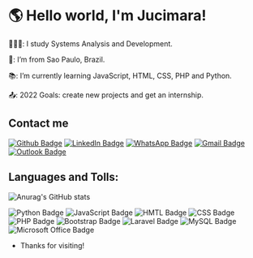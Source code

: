 # 🌎  Hello world, I'm Jucimara!

👩🏻‍💻: I study Systems Analysis and Development.

🏡: I’m from Sao Paulo, Brazil.

📚: I’m currently learning JavaScript, HTML, CSS, PHP and Python.

📤: 2022 Goals: create new projects and get an internship.

## Contact me

[![Github Badge](https://img.shields.io/badge/GitHub-100000?style=for-the-badge&logo=github&logoColor=white)](https://github.com/souzajucimara)
[![LinkedIn Badge](https://img.shields.io/badge/LinkedIn-0077B5?style=for-the-badge&logo=linkedin&logoColor=white)](https://www.linkedin.com/in/jucimara-souza)
[![WhatsApp Badge](https://img.shields.io/badge/WhatsApp-25D366?style=for-the-badge&logo=whatsapp&logoColor=white)](https://wa.me/qr/CG2BESZY7ZSXO1)
[![Gmail Badge](https://img.shields.io/badge/Gmail-D14836?style=for-the-badge&logo=gmail&logoColor=white)](mailto:souza.jucimara@unifesp.br?subject=&body=)
[![Outlook Badge](https://img.shields.io/badge/Microsoft_Outlook-0078D4?style=for-the-badge&logo=microsoft-outlook&logoColor=white)](mailto:jucimarassouza@outlook.com?subject=&body=)

## Languages and Tolls:
![Anurag's GitHub stats](https://github-readme-stats.vercel.app/api?username=anuraghazra&show_icons=true&theme=aura)

![Python Badge](https://img.shields.io/badge/Python-14354C?style=for-the-badge&logo=python&logoColor=white)
![JavaScript Badge](https://img.shields.io/badge/JavaScript-F7DF1E?style=for-the-badge&logo=javascript&logoColor=black)
![HMTL Badge](https://img.shields.io/badge/HTML5-E34F26?style=for-the-badge&logo=html5&logoColor=white)
![CSS Badge](https://img.shields.io/badge/CSS3-1572B6?style=for-the-badge&logo=css3&logoColor=white)
![PHP Badge](https://img.shields.io/badge/PHP-777BB4?style=for-the-badge&logo=php&logoColor=white)
![Bootstrap Badge](https://img.shields.io/badge/Bootstrap-563D7C?style=for-the-badge&logo=bootstrap&logoColor=white)
![Laravel Badge](https://img.shields.io/badge/Laravel-FF2D20?style=for-the-badge&logo=laravel&logoColor=white)
![MySQL Badge](https://img.shields.io/badge/MySQL-00000F?style=for-the-badge&logo=mysql&logoColor=white)
![Microsoft Office Badge](https://img.shields.io/badge/Microsoft_Office-D83B01?style=for-the-badge&logo=microsoft-office&logoColor=white)

- Thanks for visiting!

